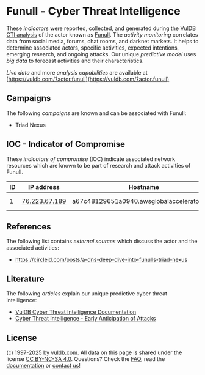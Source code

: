 # Funull - Cyber Threat Intelligence

These _indicators_ were reported, collected, and generated during the [VulDB CTI analysis](https://vuldb.com/?kb.cti) of the actor known as [Funull](https://vuldb.com/?actor.funull). The _activity monitoring_ correlates data from social media, forums, chat rooms, and darknet markets. It helps to determine associated actors, specific activities, expected intentions, emerging research, and ongoing attacks. Our unique _predictive model_ uses _big data_ to forecast activities and their characteristics.

_Live data_ and more _analysis capabilities_ are available at [https://vuldb.com/?actor.funull](https://vuldb.com/?actor.funull)

## Campaigns

The following _campaigns_ are known and can be associated with Funull:

* Triad Nexus

## IOC - Indicator of Compromise

These _indicators of compromise_ (IOC) indicate associated network resources which are known to be part of research and attack activities of Funull.

ID | IP address | Hostname | Campaign | Confidence
-- | ---------- | -------- | -------- | ----------
1 | [76.223.67.189](https://vuldb.com/?ip.76.223.67.189) | a67c48129651a0940.awsglobalaccelerator.com | Triad Nexus | High

## References

The following list contains _external sources_ which discuss the actor and the associated activities:

* https://circleid.com/posts/a-dns-deep-dive-into-funulls-triad-nexus

## Literature

The following _articles_ explain our unique predictive cyber threat intelligence:

* [VulDB Cyber Threat Intelligence Documentation](https://vuldb.com/?kb.cti)
* [Cyber Threat Intelligence - Early Anticipation of Attacks](https://www.scip.ch/en/?labs.20201022)

## License

(c) [1997-2025](https://vuldb.com/?kb.changelog) by [vuldb.com](https://vuldb.com/?kb.about). All data on this page is shared under the license [CC BY-NC-SA 4.0](https://creativecommons.org/licenses/by-nc-sa/4.0/). Questions? Check the [FAQ](https://vuldb.com/?kb.faq), read the [documentation](https://vuldb.com/?kb) or [contact us](https://vuldb.com/?contact)!

